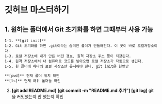 # 깃허브 마스터하기

## 1. 원하는 폴더에서 Git 초기화를 하면 그때부터 사용 가능

    1-1. **[git init]**
    1-2. Git 초기화를 하면 .git이라는 숨겨진 폴더가 만들어진다. 이 곳이 바로 로컬저장소이다.
    1-3. 로컬 저장소에 내가 만든 버전 정보, 원격 저장소 주소 등이 저장된다.
    1-4. 원격 저장소에서 내 컴퓨터로 코드를 받아오면 로컬 저장소가 자동으로 생긴다.
    1-5. 한 폴더에 하나의 로컬 저장소만 유지해야 한다. git init은 한번만

    **[pwd]** 현재 폴더 위치 확인
    **[ls]** 현재 하위 폴더들 확인

2.  **[git add README.md]**
    **[git commit -m "README.md 추가"]**
    **[git log]** git을 커밋했는지 안 했는지 확인
